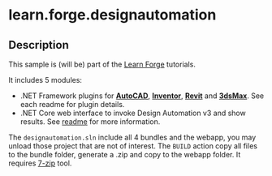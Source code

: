 # learn.forge.designautomation

## Description

This sample is (will be) part of the [Learn Forge](http://learnforge.autodesk.io) tutorials.

It includes 5 modules:

- .NET Framework plugins for **[AutoCAD](autocad/)**, **[Inventor](inventor/)**, **[Revit](revit/)** and **[3dsMax](3dsmax/)**. See each readme for plugin details.
- .NET Core web interface to invoke Design Automation v3 and show results. See [readme](webapp/) for more information.

The `designautomation.sln` include all 4 bundles and the webapp, you may unload those project that are not of interest. The `BUILD` action copy all files to the bundle folder, generate a .zip and copy to the webapp folder. It requires [7-zip](https://www.7-zip.org/) tool.